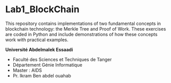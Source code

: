 # Lab1_BlockChain

This repository contains implementations of two fundamental concepts in blockchain technology: the Merkle Tree and Proof of Work. These exercises are coded in Python and include demonstrations of how these concepts work with practical examples.

**Université Abdelmalek Essaadi** 
- Faculté des Sciences et Techniques de Tanger
- Département Génie Informatique
- Master : AIDS
- Pr. Ikram Ben abdel ouahab
